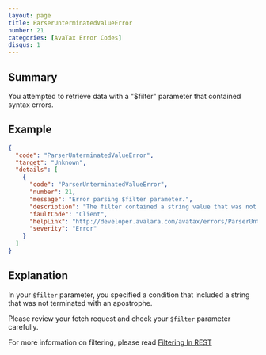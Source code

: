 ```yaml
---
layout: page
title: ParserUnterminatedValueError
number: 21
categories: [AvaTax Error Codes]
disqus: 1
---
```


## Summary

You attempted to retrieve data with a "$filter" parameter that contained syntax errors.

## Example

```json
{
  "code": "ParserUnterminatedValueError",
  "target": "Unknown",
  "details": [
    {
      "code": "ParserUnterminatedValueError",
      "number": 21,
      "message": "Error parsing $filter parameter.",
      "description": "The filter contained a string value that was not properly terminated: -0-",
      "faultCode": "Client",
      "helpLink": "http://developer.avalara.com/avatax/errors/ParserUnterminatedValueError",
      "severity": "Error"
    }
  ]
}
```

## Explanation

In your `$filter` parameter, you specified a condition that included a string that was not terminated with an apostrophe.  

Please review your fetch request and check your `$filter` parameter carefully.

For more information on filtering, please read <a href="/avatax/filtering-in-rest/">Filtering In REST</a>
